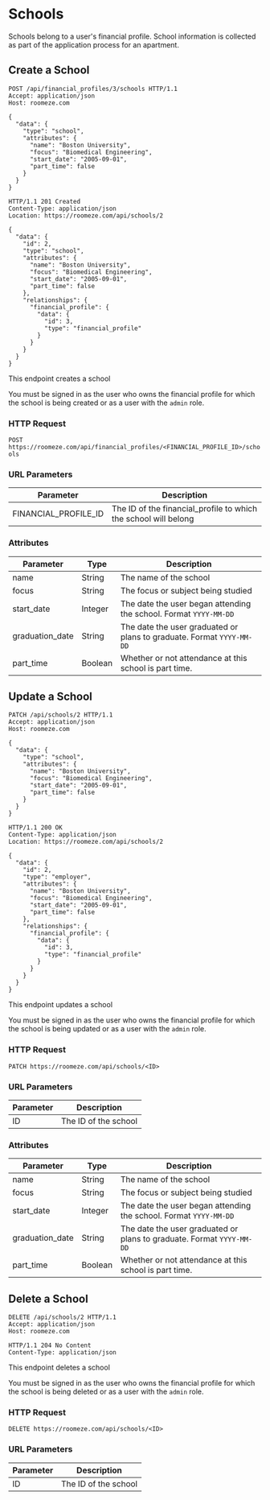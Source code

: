 # Schools

Schools belong to a user's financial profile. School information is collected as part of the application process for an apartment.

## Create a School

```http
POST /api/financial_profiles/3/schools HTTP/1.1
Accept: application/json
Host: roomeze.com

{
  "data": {
    "type": "school",
    "attributes": {
      "name": "Boston University",
      "focus": "Biomedical Engineering",
      "start_date": "2005-09-01",
      "part_time": false
    }
  }
}
```
```http
HTTP/1.1 201 Created
Content-Type: application/json
Location: https://roomeze.com/api/schools/2

{
  "data": {
    "id": 2,
    "type": "school",
    "attributes": {
      "name": "Boston University",
      "focus": "Biomedical Engineering",
      "start_date": "2005-09-01",
      "part_time": false
    },
    "relationships": {
      "financial_profile": {
        "data": {
          "id": 3,
          "type": "financial_profile"
        }
      }
    }
  }
}
```

This endpoint creates a school

<aside class="notice">
You must be signed in as the user who owns the financial profile for which the school is being created or as a user with the <code>admin</code> role.
</aside>

### HTTP Request

`POST https://roomeze.com/api/financial_profiles/<FINANCIAL_PROFILE_ID>/schools`

### URL Parameters

Parameter            | Description
-------------------- | -----------
FINANCIAL_PROFILE_ID | The ID of the financial_profile to which the school will belong

### Attributes

Parameter       | Type    | Description
--------------- | ------- | -----------
name            | String  | The name of the school
focus           | String  | The focus or subject being studied
start_date      | Integer | The date the user began attending the school. Format `YYYY-MM-DD`
graduation_date | String  | The date the user graduated or plans to graduate. Format `YYYY-MM-DD`
part_time       | Boolean | Whether or not attendance at this school is part time.

## Update a School

```http
PATCH /api/schools/2 HTTP/1.1
Accept: application/json
Host: roomeze.com

{
  "data": {
    "type": "school",
    "attributes": {
      "name": "Boston University",
      "focus": "Biomedical Engineering",
      "start_date": "2005-09-01",
      "part_time": false
    }
  }
}
```
```http
HTTP/1.1 200 OK
Content-Type: application/json
Location: https://roomeze.com/api/schools/2

{
  "data": {
    "id": 2,
    "type": "employer",
    "attributes": {
      "name": "Boston University",
      "focus": "Biomedical Engineering",
      "start_date": "2005-09-01",
      "part_time": false
    },
    "relationships": {
      "financial_profile": {
        "data": {
          "id": 3,
          "type": "financial_profile"
        }
      }
    }
  }
}
```

This endpoint updates a school

<aside class="notice">
You must be signed in as the user who owns the financial profile for which the school is being updated or as a user with the <code>admin</code> role.
</aside>

### HTTP Request

`PATCH https://roomeze.com/api/schools/<ID>`

### URL Parameters

Parameter | Description
--------- | -----------
ID        | The ID of the school

### Attributes

Parameter       | Type    | Description
--------------- | ------- | -----------
name            | String  | The name of the school
focus           | String  | The focus or subject being studied
start_date      | Integer | The date the user began attending the school. Format `YYYY-MM-DD`
graduation_date | String  | The date the user graduated or plans to graduate. Format `YYYY-MM-DD`
part_time       | Boolean | Whether or not attendance at this school is part time.

## Delete a School

```http
DELETE /api/schools/2 HTTP/1.1
Accept: application/json
Host: roomeze.com
```
```http
HTTP/1.1 204 No Content
Content-Type: application/json
```

This endpoint deletes a school

<aside class="notice">
You must be signed in as the user who owns the financial profile for which the school is being deleted or as a user with the <code>admin</code> role.
</aside>

### HTTP Request

`DELETE https://roomeze.com/api/schools/<ID>`

### URL Parameters

Parameter | Description
--------- | -----------
ID        | The ID of the school

